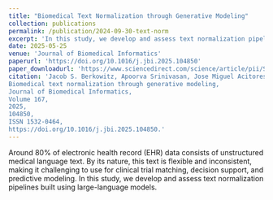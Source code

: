 ```yaml
---
title: "Biomedical Text Normalization through Generative Modeling"
collection: publications
permalink: /publication/2024-09-30-text-norm
excerpt: 'In this study, we develop and assess text normalization pipelines built using large-language models.'
date: 2025-05-25
venue: 'Journal of Biomedical Informatics'
paperurl: 'https://doi.org/10.1016/j.jbi.2025.104850'
paper_downloadurl: 'https://www.sciencedirect.com/science/article/pii/S1532046425000796/pdfft?md5=feaf69d0b5f2403bc9904954b207bf9b&pid=1-s2.0-S1532046425000796-main.pdf'
citation: 'Jacob S. Berkowitz, Apoorva Srinivasan, Jose Miguel Acitores Cortina, Yasaman Fatapour, Nicholas P Tatonetti,
Biomedical text normalization through generative modeling,
Journal of Biomedical Informatics,
Volume 167,
2025,
104850,
ISSN 1532-0464,
https://doi.org/10.1016/j.jbi.2025.104850.'
---
```


Around 80% of electronic health record (EHR) data consists of unstructured medical language text. By its nature, this text is flexible and inconsistent, making it challenging to use for clinical trial matching, decision support, and predictive modeling. In this study, we develop and assess text normalization pipelines built using large-language models.